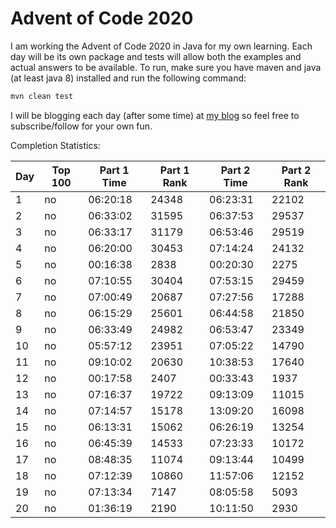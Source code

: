 # Advent of Code 2020

I am working the Advent of Code 2020 in Java for my own learning.
Each day will be its own package and tests will allow both the examples and actual answers to be available.
To run, make sure you have maven and java (at least java 8) installed and run the following command:
```sh
mvn clean test
```

I will be blogging each day (after some time) at [my blog](https://ddellspe.net) so feel free to subscribe/follow for your own fun.

Completion Statistics:

|Day|Top 100|Part 1 Time|Part 1 Rank|Part 2 Time|Part 2 Rank|
|-|-|-|-|-|-|
|1 |no|06:20:18|24348|06:23:31|22102|
|2 |no|06:33:02|31595|06:37:53|29537|
|3 |no|06:33:17|31179|06:53:46|29519|
|4 |no|06:20:00|30453|07:14:24|24132|
|5 |no|00:16:38|2838 |00:20:30|2275 |
|6 |no|07:10:55|30404|07:53:15|29459|
|7 |no|07:00:49|20687|07:27:56|17288|
|8 |no|06:15:29|25601|06:44:58|21850|
|9 |no|06:33:49|24982|06:53:47|23349|
|10|no|05:57:12|23951|07:05:22|14790|
|11|no|09:10:02|20630|10:38:53|17640|
|12|no|00:17:58|2407 |00:33:43|1937 |
|13|no|07:16:37|19722|09:13:09|11015|
|14|no|07:14:57|15178|13:09:20|16098|
|15|no|06:13:31|15062|06:26:19|13254|
|16|no|06:45:39|14533|07:23:33|10172|
|17|no|08:48:35|11074|09:13:44|10499|
|18|no|07:12:39|10860|11:57:06|12152|
|19|no|07:13:34|7147 |08:05:58|5093 |
|20|no|01:36:19|2190 |10:11:50|2930 |